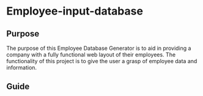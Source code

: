 # Employee-input-database

## Purpose

The purpose of this Employee Database Generator is to aid in providing a company with a fully functional web layout of their employees. The functionality of this project is to give the user a grasp of employee data and information. 

## Guide 